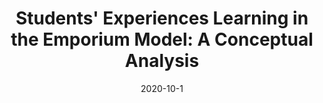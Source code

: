 ---
title: "Students' Experiences Learning in the Emporium Model: A Conceptual Analysis"
collection: publications
permalink: /publication/2020-e-model-tlar
date: 2020-10-1
venue: 'The Learning Assistance Review'
paperurl:
link: 'https://web.b.ebscohost.com/abstract?direct=true&profile=ehost&scope=site&authtype=crawler&jrnl=10870059&AN=146098448&h=RuH1z%2bFts42ZKmxQN%2fD5OMvCB4hN6OQj7E1l0Ee%2bZd6HFqzTA757onNGdTMLX80G1xp%2fefGLLWN3vMXN%2fLKe4A%3d%3d&crl=c&resultNs=AdminWebAuth&resultLocal=ErrCrlNotAuth&crlhashurl=login.aspx%3fdirect%3dtrue%26profile%3dehost%26scope%3dsite%26authtype%3dcrawler%26jrnl%3d10870059%26AN%3d146098448'
code: 
github: 
citation:
---